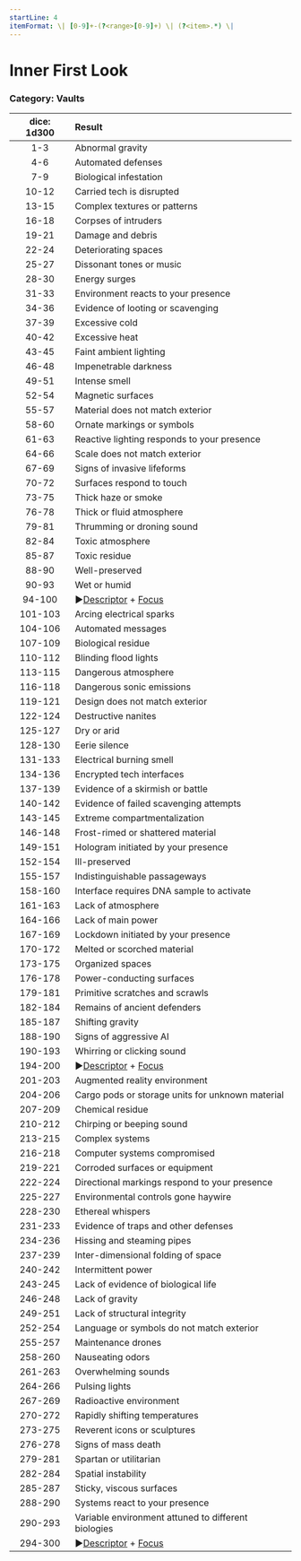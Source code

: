 ```yaml
---
startLine: 4
itemFormat: \| [0-9]+-(?<range>[0-9]+) \| (?<item>.*) \|
---
```

# Inner First Look
### Category: Vaults

| dice: 1d300 | Result |
|:----:|:-------|
| 1-3 | Abnormal gravity |
| 4-6 | Automated defenses |
| 7-9 | Biological infestation |
| 10-12 | Carried tech is disrupted |
| 13-15 | Complex textures or patterns |
| 16-18 | Corpses of intruders |
| 19-21 | Damage and debris |
| 22-24 | Deteriorating spaces |
| 25-27 | Dissonant tones or music |
| 28-30 | Energy surges |
| 31-33 | Environment reacts to your presence |
| 34-36 | Evidence of looting or scavenging |
| 37-39 | Excessive cold |
| 40-42 | Excessive heat |
| 43-45 | Faint ambient lighting |
| 46-48 | Impenetrable darkness |
| 49-51 | Intense smell |
| 52-54 | Magnetic surfaces |
| 55-57 | Material does not match exterior |
| 58-60 | Ornate markings or symbols |
| 61-63 | Reactive lighting responds to your presence |
| 64-66 | Scale does not match exterior |
| 67-69 | Signs of invasive lifeforms |
| 70-72 | Surfaces respond to touch |
| 73-75 | Thick haze or smoke |
| 76-78 | Thick or fluid atmosphere |
| 79-81 | Thrumming or droning sound |
| 82-84 | Toxic atmosphere |
| 85-87 | Toxic residue |
| 88-90 | Well-preserved |
| 90-93 | Wet or humid |
| 94-100 | ▶[Descriptor](Core_Descriptor.md) + [Focus](Core_Focus.md) |
| 101-103 | Arcing electrical sparks |
| 104-106 | Automated messages |
| 107-109 | Biological residue |
| 110-112 | Blinding flood lights |
| 113-115 | Dangerous atmosphere |
| 116-118 | Dangerous sonic emissions |
| 119-121 | Design does not match exterior |
| 122-124 | Destructive nanites |
| 125-127 | Dry or arid |
| 128-130 | Eerie silence |
| 131-133 | Electrical burning smell |
| 134-136 | Encrypted tech interfaces |
| 137-139 | Evidence of a skirmish or battle |
| 140-142 | Evidence of failed scavenging attempts |
| 143-145 | Extreme compartmentalization |
| 146-148 | Frost-rimed or shattered material |
| 149-151 | Hologram initiated by your presence |
| 152-154 | Ill-preserved |
| 155-157 | Indistinguishable passageways |
| 158-160 | Interface requires DNA sample to activate |
| 161-163 | Lack of atmosphere |
| 164-166 | Lack of main power |
| 167-169 | Lockdown initiated by your presence |
| 170-172 | Melted or scorched material |
| 173-175 | Organized spaces |
| 176-178 | Power-conducting surfaces |
| 179-181 | Primitive scratches and scrawls |
| 182-184 | Remains of ancient defenders |
| 185-187 | Shifting gravity |
| 188-190 | Signs of aggressive AI |
| 190-193 | Whirring or clicking sound |
| 194-200 | ▶[Descriptor](Core_Descriptor.md) + [Focus](Core_Focus.md) |
| 201-203 | Augmented reality environment |
| 204-206 | Cargo pods or storage units for unknown material |
| 207-209 | Chemical residue |
| 210-212 | Chirping or beeping sound |
| 213-215 | Complex systems |
| 216-218 | Computer systems compromised |
| 219-221 | Corroded surfaces or equipment |
| 222-224 | Directional markings respond to your presence |
| 225-227 | Environmental controls gone haywire |
| 228-230 | Ethereal whispers |
| 231-233 | Evidence of traps and other defenses |
| 234-236 | Hissing and steaming pipes |
| 237-239 | Inter-dimensional folding of space |
| 240-242 | Intermittent power |
| 243-245 | Lack of evidence of biological life |
| 246-248 | Lack of gravity |
| 249-251 | Lack of structural integrity |
| 252-254 | Language or symbols do not match exterior |
| 255-257 | Maintenance drones |
| 258-260 | Nauseating odors |
| 261-263 | Overwhelming sounds |
| 264-266 | Pulsing lights |
| 267-269 | Radioactive environment |
| 270-272 | Rapidly shifting temperatures |
| 273-275 | Reverent icons or sculptures |
| 276-278 | Signs of mass death |
| 279-281 | Spartan or utilitarian |
| 282-284 | Spatial instability |
| 285-287 | Sticky, viscous surfaces |
| 288-290 | Systems react to your presence |
| 290-293 | Variable environment attuned to different biologies |
| 294-300 | ▶[Descriptor](Core_Descriptor.md) + [Focus](Core_Focus.md) |